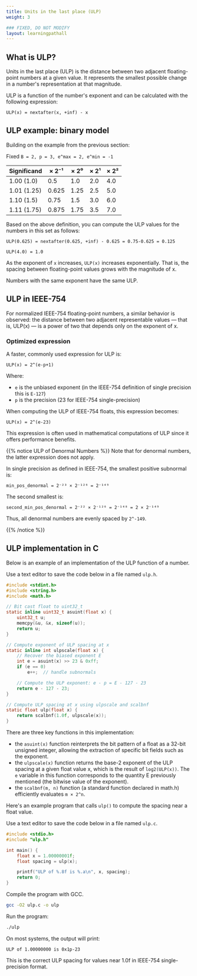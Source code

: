 ```yaml
---
title: Units in the last place (ULP)
weight: 3

### FIXED, DO NOT MODIFY
layout: learningpathall
---
```


## What is ULP?

Units in the last place (ULP) is the distance between two adjacent floating-point numbers at a given value. It represents the smallest possible change in a number's representation at that magnitude.

ULP is a function of the number's exponent and can be calculated with the following expression:

```output
ULP(x) = nextafter(x, +inf) - x
```

## ULP example: binary model

Building on the example from the previous section:

Fixed `B = 2, p = 3, e^max = 2, e^min = -1`

| Significand | × 2⁻¹ | × 2⁰ | × 2¹ | × 2² |
|-------------|-------|------|------|------|
| 1.00 (1.0)  | 0.5   | 1.0  | 2.0  | 4.0  |
| 1.01 (1.25) | 0.625 | 1.25 | 2.5  | 5.0  |
| 1.10 (1.5)  | 0.75  | 1.5  | 3.0  | 6.0  |
| 1.11 (1.75) | 0.875 | 1.75 | 3.5  | 7.0  |

Based on the above definition, you can compute the ULP values for the numbers in this set as follows:

```
ULP(0.625) = nextafter(0.625, +inf) - 0.625 = 0.75-0.625 = 0.125
```
```
ULP(4.0) = 1.0
```

As the exponent of `x` increases, `ULP(x)` increases exponentially. That is, the spacing between floating-point values grows with the magnitude of x.

Numbers with the same exponent have the same ULP.

## ULP in IEEE-754

For normalized IEEE-754 floating-point numbers, a similar behavior is observed: the distance between two adjacent representable values — that is, ULP(x) — is a power of two that depends only on the exponent of x.

### Optimized expression

A faster, commonly used expression for ULP is:

```
ULP(x) = 2^(e-p+1)
```

Where:
* `e` is the unbiased exponent (in the IEEE-754 definition of single precision this is `E-127`)
* `p` is the precision  (23 for IEEE-754 single-precision)

When computing the ULP of IEEE-754 floats, this expression becomes:
```
ULP(x) = 2^(e-23)
```
This expression is often used in mathematical computations of ULP since it offers performance benefits.


{{% notice ULP of Denormal Numbers %}}
Note that for denormal numbers, the latter expression does not apply.

In single precision as defined in IEEE-754, the smallest positive subnormal is:

```
min_pos_denormal = 2⁻²³ × 2⁻¹²⁶ = 2⁻¹⁴⁹
```

The second smallest is:
```
second_min_pos_denormal = 2⁻²² × 2⁻¹²⁶ = 2⁻¹⁴⁸ = 2 × 2⁻¹⁴⁹
```
Thus, all denormal numbers are evenly spaced by `2^-149`.

{{% /notice %}}


## ULP implementation in C

Below is an example of an implementation of the ULP function of a number.

Use a text editor to save the code below in a file named `ulp.h`.

```C
#include <stdint.h>
#include <string.h>
#include <math.h>

// Bit cast float to uint32_t
static inline uint32_t asuint(float x) {
    uint32_t u;
    memcpy(&u, &x, sizeof(u));
    return u;
}

// Compute exponent of ULP spacing at x
static inline int ulpscale(float x) {
    // Recover the biased exponent E
    int e = asuint(x) >> 23 & 0xff;
    if (e == 0)
        e++;  // handle subnormals

    // Compute the ULP exponent: e - p = E - 127 - 23
    return e - 127 - 23;
}

// Compute ULP spacing at x using ulpscale and scalbnf
static float ulp(float x) {
    return scalbnf(1.0f, ulpscale(x));
}
```

There are three key functions in this implementation:
* the `asuint(x)` function reinterprets the bit pattern of a float as a 32-bit unsigned integer, allowing the extraction of specific bit fields such as the exponent.
* the `ulpscale(x)` function returns the base-2 exponent of the ULP spacing at a given float value x, which is the result of `log2(ULP(x))`. The `e` variable in this function corresponds to the quantity E previously mentioned (the bitwise value of the exponent).
* the `scalbnf(m, n)` function (a standard function declared in math.h) efficiently evaluates `m × 2^n`.


Here's an example program that calls `ulp()` to compute the spacing near a float value.

Use a text editor to save the code below in a file named `ulp.c`.

```C
#include <stdio.h>
#include "ulp.h"

int main() {
    float x = 1.00000001f;
    float spacing = ulp(x);

    printf("ULP of %.8f is %.a\n", x, spacing);
    return 0;
}
```

Compile the program with GCC.

```bash
gcc -O2 ulp.c -o ulp
```

Run the program:

```bash
./ulp
```

On most systems, the output will print:

```output
ULP of 1.00000000 is 0x1p-23
```

This is the correct ULP spacing for values near 1.0f in IEEE-754 single-precision format.